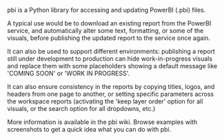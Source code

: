 pbi is a Python library for accessing and updating PowerBI (.pbi) files.

A typical use would be to download an existing report from the PowerBI service, and automatically alter some text, formatting, or some of the visuals, before publishing the updated report to the service once again.

It can also be used to support different environments: publishing a report still under development to production can hide work-in-progress visuals and replace them with some placeholders showing a default message like 'COMING SOON' or 'WORK IN PROGRESS'.

It can also ensure consistency in the reports by copying titles, logos, and headers from one page to another, or setting specific parameters across the workspace reports (activating the 'keep layer order' option for all visuals, or the search option for all dropdowns, etc.)

More information is available in the pbi wiki.
Browse examples with screenshots to get a quick idea what you can do with pbi.